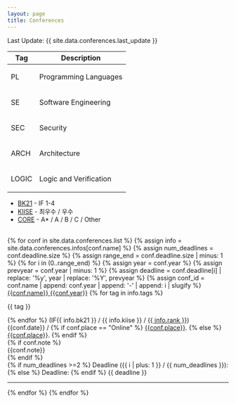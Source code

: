 ```yaml
---
layout: page
title: Conferences
---
```

Last Update: {{ site.data.conferences.last_update }}


<link rel="stylesheet" type="text/css" href="./css/deadlines.css?t={{site.time | date: '%s'}}" media="screen,projection">
<script type="text/javascript" src="./js/jquery.min.js"></script>
<script type="text/javascript" src="./js/jquery.countdown.min.js"></script>
<script src="./js/moment.min.js"></script>
<script src="./js/moment-timezone-with-data.min.js"></script>
<script type="text/javascript">
window.onload = function() {
  let tags = document.getElementById("tag-list").getElementsByClassName("tag");
  for (tag of tags) {
    let tr = tag.parentElement.parentElement;
    tr.onclick = function() {
      if (this.classList.contains("highlighted")) {
        this.classList.remove("highlighted");
      } else {
        this.classList.add("highlighted");
      }
      redrawConfList();
    }
  }
};
function redrawConfList() {
  let selectedTags = [];
  let tags = document.getElementById("tag-list").getElementsByClassName("tag");
  for (tag of tags) {
    let tr = tag.parentElement.parentElement;
    if (tr.classList.contains("highlighted")) selectedTags.push(tag.innerText);
  }
  console.log(selectedTags);
  let confs = document.getElementsByClassName("conf");
  for (conf of confs) {
    let tag = conf.getElementsByClassName("tag")[0].innerText;
    console.log(tag);
    if (selectedTags.length == 0 || selectedTags.indexOf(tag) >= 0) {
      conf.style.display = "block";
    } else {
      conf.style.display = "none";
    }
  }
}
</script>
<div id="conf-list">
  <div class="row">
    <div class="col-xs-12 col-sm-6">
      <table class="styled-table" id="tag-list">
        <thead><tr><th>Tag</th><th>Description</th></tr></thead>
        <tr><td><p class="tag pl">PL</p></td><td>Programming Languages</td></tr>
        <tr><td><p class="tag se">SE</p></td><td>Software Engineering</td></tr>
        <tr><td><p class="tag sec">SEC</p></td><td>Security</td></tr>
        <tr><td><p class="tag db">ARCH</p></td><td>Architecture</td></tr>
        <tr><td><p class="tag db">LOGIC</p></td><td>Logic and Verification</td></tr>
      </table>
    </div>
    <div class="col-xs-12 col-sm-6">
      <ul class="styled-list">
        <li> <a href="https://www.kiise.or.kr/TopConferences/data/BK21%ED%94%8C%EB%9F%AC%EC%8A%A4%EC%82%AC%EC%97%85_CS%EB%B6%84%EC%95%BC_%EC%9A%B0%EC%88%98%EA%B5%AD%EC%A0%9C%ED%95%99%EC%88%A0%EB%8C%80%ED%9A%8C%EB%AA%A9%EB%A1%9D_2018.pdf">BK21</a> - IF 1-4</li>
        <li> <a href="https://www.kiise.or.kr/TopConferences/data/SW%EB%B6%84%EC%95%BC%EC%9A%B0%EC%88%98%ED%95%99%EC%88%A0%EB%8C%80%ED%9A%8C%EB%AA%A9%EB%A1%9D_2024.pdf">KIISE</a> - 최우수 / 우수 </li>
        <li> <a href="https://portal.core.edu.au/conf-ranks/">CORE</a> - A* / A / B / C / Other</li>
      </ul>
    </div>
  </div>
  <br>
  <div class="top-strip"></div>
  {% for conf in site.data.conferences.list %}
  {% assign info = site.data.conferences.infos[conf.name] %}
  {% assign num_deadlines = conf.deadline.size %}
  {% assign range_end = conf.deadline.size | minus: 1 %}
  {% for i in (0..range_end) %}
  {% assign year = conf.year %}
  {% assign prevyear = conf.year | minus: 1 %}
  {% assign deadline = conf.deadline[i] | replace: '%y', year | replace: '%Y', prevyear %}
  {% assign conf_id = conf.name | append: conf.year | append: '-' | append: i | slugify %}
  <div id="{{conf_id}}" class="conf">
    <div class="row">
      <div class="col-xs-12 col-sm-6">
        <a class="conf-name" href="{{conf.link}}">{{conf.name}} {{conf.year}}</a>
        <span class="tags">
          {% for tag in info.tags %}
          <p class="tag {{ tag | downcase }}">{{ tag }}</p>
          {% endfor %}
        </span>
        <span class="rank">
        (IF{{ info.bk21 }}
        / {{ info.kiise }}
        / <a href="https://portal.core.edu.au/conf-ranks/{{ info.rank-id }}">{{ info.rank }}</a>)
        </span>
        <div class="meta">
          <span class="conf-date">{{conf.date}} / </span>
          <span class="conf-place">
            {% if conf.place == "Online" %}
            <a href="#">{{conf.place}}</a>.
            {% else %}
            <a href="http://maps.google.com/?q={{conf.place}}">{{conf.place}}</a>.
            {% endif %}
          </span>
        </div>
        {% if conf.note %}
        <div class="note">
          {{conf.note}}
        </div>
        {% endif %}
      </div>
      <div class="col-xs-12 col-sm-6">
        <span class="timer"></span>
        <div class="deadline">
          <div>
            {% if num_deadlines >=2 %}
            Deadline ({{ i | plus: 1 }} / {{ num_deadlines }}):
            {% else %}
            Deadline:
            {% endif %}
            <span class="deadline-time">
              {{ deadline }}
            </span>
          </div>
        </div>
      </div>
    </div>
    <hr>
  </div>
  {% endfor %}
  {% endfor %}
</div>
<script type="text/javascript" src="./js/main.js"></script>
